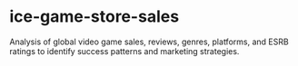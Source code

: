 # ice-game-store-sales
Analysis of global video game sales, reviews, genres, platforms, and ESRB ratings to identify success patterns and marketing strategies.
